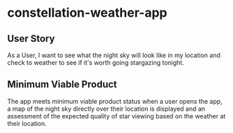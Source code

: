 # constellation-weather-app

## User Story

As a User, I want to see what the night sky will look like in my location and check to weather to see if it's worth going stargazing tonight.

## Minimum Viable Product

The app meets minimum viable product status when a user opens the app, a map of the night sky directly over their location is displayed and an assessment of the expected quality of star viewing based on the weather at their location.
